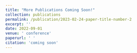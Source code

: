 ```yaml
---
title: "More Publications Coming Soon!"
collection: publications
permalink: /publication/2023-02-24-paper-title-number-2
excerpt: ''
date: 2022-09-01
venue: ' conference'
paperurl: ' '
citation: 'coming soon'
---
```

